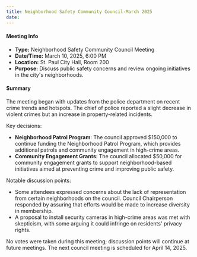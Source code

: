 ```yaml
---
title: Neighborhood Safety Community Council-March 2025
date: 
---
```

#### Meeting Info

* **Type:** Neighborhood Safety Community Council Meeting
* **Date/Time:** March 10, 2025, 6:00 PM
* **Location:** St. Paul City Hall, Room 200
* **Purpose:** Discuss public safety concerns and review ongoing initiatives in the city's neighborhoods.

#### Summary

The meeting began with updates from the police department on recent crime trends and hotspots. The chief of police reported a slight decrease in violent crimes but an increase in property-related incidents.

Key decisions:

* **Neighborhood Patrol Program**: The council approved $150,000 to continue funding the Neighborhood Patrol Program, which provides additional patrols and community engagement in high-crime areas.
* **Community Engagement Grants**: The council allocated $50,000 for community engagement grants to support neighborhood-based initiatives aimed at preventing crime and improving public safety.

Notable discussion points:

* Some attendees expressed concerns about the lack of representation from certain neighborhoods on the council. Council Chairperson responded by assuring that efforts would be made to increase diversity in membership.
* A proposal to install security cameras in high-crime areas was met with skepticism, with some arguing it could infringe on residents' privacy rights.

No votes were taken during this meeting; discussion points will continue at future meetings. The next council meeting is scheduled for April 14, 2025.

